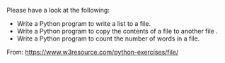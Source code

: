 Please have a look at the following:

- Write a Python program to write a list to a file.
- Write a Python program to copy the contents of a file to another file .
- Write a Python program to count the number of words in a file.


From: https://www.w3resource.com/python-exercises/file/
